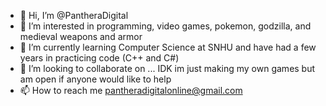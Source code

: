 
- 👋 Hi, I’m @PantheraDigital
- 👀 I’m interested in programming, video games, pokemon, godzilla, and medieval weapons and armor
- 🌱 I’m currently learning Computer Science at SNHU and have had a few years in practicing code (C++ and C#)
- 💞️ I’m looking to collaborate on ... IDK im just making my own games but am open if anyone would like to help 
- 📫 How to reach me pantheradigitalonline@gmail.com

<!---
PantheraDigital/PantheraDigital is a ✨ special ✨ repository because its `README.md` (this file) appears on your GitHub profile.
You can click the Preview link to take a look at your changes.
--->
